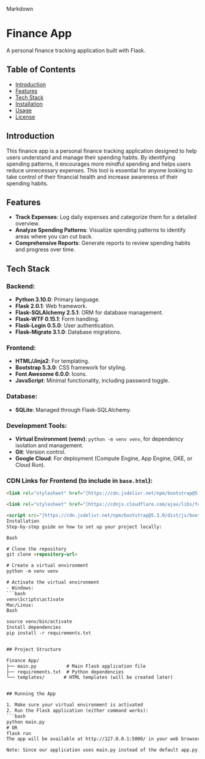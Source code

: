Markdown

# Finance App

A personal finance tracking application built with Flask.

## Table of Contents

- [Introduction](#introduction)
- [Features](#features)
- [Tech Stack](#tech-stack)
- [Installation](#installation)
- [Usage](#usage)
- [License](#license)

## Introduction

This finance app is a personal finance tracking application designed to help users understand and manage their spending habits. By identifying spending patterns, it encourages more mindful spending and helps users reduce unnecessary expenses. This tool is essential for anyone looking to take control of their financial health and increase awareness of their spending habits.

## Features

- **Track Expenses**: Log daily expenses and categorize them for a detailed overview.
- **Analyze Spending Patterns**: Visualize spending patterns to identify areas where you can cut back.
- **Comprehensive Reports**: Generate reports to review spending habits and progress over time.

## Tech Stack

### **Backend:**

- **Python 3.10.0**: Primary language.
- **Flask 2.0.1**: Web framework.
- **Flask-SQLAlchemy 2.5.1**: ORM for database management.
- **Flask-WTF 0.15.1**: Form handling.
- **Flask-Login 0.5.0**: User authentication.
- **Flask-Migrate 3.1.0**: Database migrations.

### **Frontend:**

- **HTML/Jinja2**: For templating.
- **Bootstrap 5.3.0**: CSS framework for styling.
- **Font Awesome 6.0.0**: Icons.
- **JavaScript**: Minimal functionality, including password toggle.

### **Database:**

- **SQLite**: Managed through Flask-SQLAlchemy.

### **Development Tools:**

- **Virtual Environment (venv)**: `python -m venv venv`, for dependency isolation and management.
- **Git**: Version control.
- **Google Cloud**: For deployment (Compute Engine, App Engine, GKE, or Cloud Run).

### **CDN Links for Frontend (to include in `base.html`):**

```html
<link rel="stylesheet" href="[https://cdn.jsdelivr.net/npm/bootstrap@5.3.0/dist/css/bootstrap.min.css](https://cdn.jsdelivr.net/npm/bootstrap@5.3.0/dist/css/bootstrap.min.css)">

<link rel="stylesheet" href="[https://cdnjs.cloudflare.com/ajax/libs/font-awesome/6.0.0/css/all.min.css](https://cdnjs.cloudflare.com/ajax/libs/font-awesome/6.0.0/css/all.min.css)">

<script src="[https://cdn.jsdelivr.net/npm/bootstrap@5.3.0/dist/js/bootstrap.bundle.min.js](https://cdn.jsdelivr.net/npm/bootstrap@5.3.0/dist/js/bootstrap.bundle.min.js)"></script>
Installation
Step-by-step guide on how to set up your project locally:

Bash

# Clone the repository
git clone <repository-url>

# Create a virtual environment
python -m venv venv

# Activate the virtual environment
- Windows:
```bash
venv\Scripts\activate
Mac/Linux:
Bash

source venv/bin/activate
Install dependencies
pip install -r requirements.txt


## Project Structure

Finance App/
├── main.py           # Main Flask application file
├── requirements.txt  # Python dependencies
└── templates/       # HTML templates (will be created later)


## Running the App

1. Make sure your virtual environment is activated
2. Run the Flask application (either command works):
```bash
python main.py
# OR
flask run
The app will be available at http://127.0.0.1:5000/ in your web browser.

Note: Since our application uses main.py instead of the default app.py, we need to explicitly set the FLASK_APP environment variable.